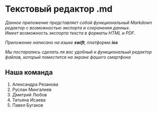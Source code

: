 # Текстовый редактор .md

_Данное приложение представляет собой функциональный Markdown редактор с возможностью экспорта и сохранения данных.   
Имеет возможность экспорта текста в форматы HTML и PDF._


_Приложение написано на языке ***swift***, платформа ***ios***_

_Мы постарались сделать ля вас удобный и функциональый редактор файлов, который поместится на экране фашего смартфона_

## Наша команда
1. Александра Рязанова
2. Руслан Мингалиев
3. Дмитрий Любов 
4. Татьяна Исаева
5. Павел Бугаков
